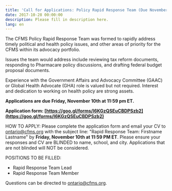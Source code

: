 ```yaml
---
title: 'Call for Applications: Policy Rapid Response Team (Due November 10th)'
date: 2017-10-28 00:00:00
description: Please fill in description here.
lang: en
---
```



The CFMS Policy Rapid Response Team was formed to rapidly address timely political and health policy issues, and other areas of priority for the CFMS within its advocacy portfolio.

Issues the team would address include reviewing tax reform documents, responding to Pharmacare policy discussions, and drafting federal budget proposal documents.

Experience with the Government Affairs and Advocacy Committee (GAAC) or Global Health Advocate (GHA) role is valued but not required. Interest and dedication to working on health policy are strong assets.

**Applications are due Friday, November 10th at 11:59 pm ET.**

**Application form: [https://goo.gl/forms/I6KGzQSEuCBDPSzb2](https://goo.gl/forms/I6KGzQSEuCBDPSzb2)**

HOW TO APPLY: Please complete the application form and email your CV to [ontario@cfms.org](javascript:void(location.href='mailto:'+String.fromCharCode(111,110,116,97,114,105,111,64,99,102,109,115,46,111,114,103))) with the subject line: "Rapid Response Team: Firstname Lastname" by **Friday, November 10th at 11:59 PM ET**. Please ensure your responses and CV are BLINDED to name, school, and city. Applications that are not blinded will NOT be considered.

POSITIONS TO BE FILLED:

* Rapid Response Team Lead
* Rapid Response Team Member

Questions can be directed to [ontario@cfms.org](javascript:void(location.href='mailto:'+String.fromCharCode(111,110,116,97,114,105,111,64,99,102,109,115,46,111,114,103))).